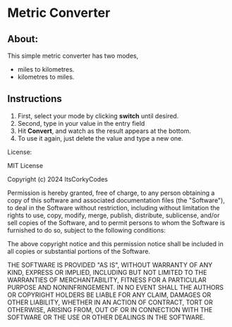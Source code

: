 # Metric Converter

## About:
This simple metric converter has two modes, 
- miles to kilometres.
- kilometres to miles. 

## Instructions
1. First, select your mode by clicking **switch** until desired.
2. Second, type in your value in the entry field
3. Hit **Convert**, and watch as the result appears at the bottom.
4. To use it again, just delete the value and type a new one.

License:

MIT License

Copyright (c) 2024 ItsCorkyCodes

Permission is hereby granted, free of charge, to any person obtaining a copy
of this software and associated documentation files (the "Software"), to deal
in the Software without restriction, including without limitation the rights
to use, copy, modify, merge, publish, distribute, sublicense, and/or sell
copies of the Software, and to permit persons to whom the Software is
furnished to do so, subject to the following conditions:

The above copyright notice and this permission notice shall be included in all
copies or substantial portions of the Software.

THE SOFTWARE IS PROVIDED "AS IS", WITHOUT WARRANTY OF ANY KIND, EXPRESS OR
IMPLIED, INCLUDING BUT NOT LIMITED TO THE WARRANTIES OF MERCHANTABILITY,
FITNESS FOR A PARTICULAR PURPOSE AND NONINFRINGEMENT. IN NO EVENT SHALL THE
AUTHORS OR COPYRIGHT HOLDERS BE LIABLE FOR ANY CLAIM, DAMAGES OR OTHER
LIABILITY, WHETHER IN AN ACTION OF CONTRACT, TORT OR OTHERWISE, ARISING FROM,
OUT OF OR IN CONNECTION WITH THE SOFTWARE OR THE USE OR OTHER DEALINGS IN THE
SOFTWARE.

